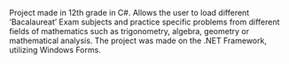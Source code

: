 Project made in 12th grade in C#. Allows the user to load different ‘Bacalaureat’ Exam subjects and practice specific problems from different fields of mathematics such as trigonometry, algebra, geometry or mathematical analysis. The project was made on the .NET Framework, utilizing Windows Forms.
